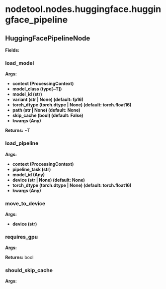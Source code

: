 # nodetool.nodes.huggingface.huggingface_pipeline

## HuggingFacePipelineNode

**Fields:**

### load_model

**Args:**
- **context (ProcessingContext)**
- **model_class (type[~T])**
- **model_id (str)**
- **variant (str | None) (default: fp16)**
- **torch_dtype (torch.dtype | None) (default: torch.float16)**
- **path (str | None) (default: None)**
- **skip_cache (bool) (default: False)**
- **kwargs (Any)**

**Returns:** ~T

### load_pipeline

**Args:**
- **context (ProcessingContext)**
- **pipeline_task (str)**
- **model_id (Any)**
- **device (str | None) (default: None)**
- **torch_dtype (torch.dtype | None) (default: torch.float16)**
- **kwargs (Any)**

### move_to_device

**Args:**
- **device (str)**

### requires_gpu

**Args:**

**Returns:** bool

### should_skip_cache

**Args:**


